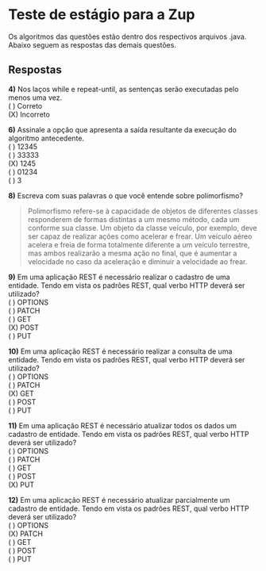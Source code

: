 # Teste de estágio para a Zup  
Os algoritmos das questões estão dentro dos respectivos arquivos .java. Abaixo seguem as respostas das demais questões.  

## Respostas  
__4)__ Nos laços while e repeat-until, as sentenças serão executadas pelo menos uma vez.  
( ) Correto  
(X) Incorreto  


__6)__ Assinale a opção que apresenta a saída resultante da execução do algoritmo antecedente.  
( ) 12345  
( ) 33333  
(X) 1245  
( ) 01234  
( ) 3  


__8)__ Escreva com suas palavras o que você entende sobre polimorfismo?  
> Polimorfismo refere-se à capacidade de objetos de diferentes classes responderem de formas distintas a um mesmo método, cada um conforme sua classe. Um objeto da classe veículo, por exemplo, deve ser capaz de realizar ações como acelerar e frear. Um veículo aéreo acelera e freia de forma totalmente diferente a um veículo terrestre, mas ambos realizarão a mesma ação no final, que é aumentar a velocidade no caso da aceleração e diminuir a velocidade ao frear.  


__9)__ Em uma aplicação REST é necessário realizar o cadastro de uma entidade. Tendo em vista os padrões REST, qual verbo HTTP deverá ser utilizado?  
( ) OPTIONS  
( ) PATCH  
( ) GET  
(X) POST  
( ) PUT  


__10)__ Em uma aplicação REST é necessário realizar a consulta de uma entidade. Tendo em vista os padrões REST, qual verbo HTTP deverá ser utilizado?  
( ) OPTIONS  
( ) PATCH  
(X) GET  
( ) POST  
( ) PUT  


__11)__ Em uma aplicação REST é necessário atualizar todos os dados um cadastro de entidade. Tendo em vista os padrões REST, qual verbo HTTP deverá ser utilizado?  
( ) OPTIONS  
( ) PATCH  
( ) GET  
( ) POST  
(X) PUT  


__12)__ Em uma aplicação REST é necessário atualizar parcialmente um cadastro de entidade. Tendo em vista os padrões REST, qual verbo HTTP deverá ser utilizado?  
( ) OPTIONS  
(X) PATCH  
( ) GET  
( ) POST  
( ) PUT  
